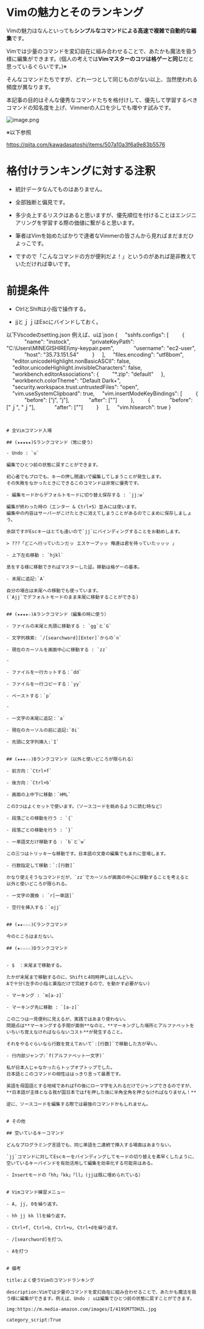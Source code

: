 


# Vimの魅力とそのランキング

Vimの魅力はなんといっても**シンプルなコマンドによる高速で複雑で自動的な編集**です。

Vimでは少量のコマンドを変幻自在に組み合わせることで、あたかも魔法を扱う様に編集ができます。(個人の考えでは**Vimマスターのコツは格ゲーと同じ**だと思っているぐらいです。)※

そんなコマンドたちですが、どれ一つとして同じものがない以上、当然使われる頻度が異なります。

本記事の目的はそんな優秀なコマンドたちを格付けして、優先して学習するべきコマンドの知名度を上げ、Vimmerの人口を少しでも増やす試みです。

![image.png](https://qiita-image-store.s3.ap-northeast-1.amazonaws.com/0/1678228/8a5be5a6-0e95-91ca-c606-b240b7284aac.png)



※以下参照

https://qiita.com/kawadasatoshi/items/507a10a3f6a9e83b5576


# 格付けランキングに対する注釈

- 統計データなんてものはありません。

- 全部独断と偏見です。

- 多少炎上するリスクはあると思いますが、優先順位を付けることはエンジニアリングを学習する際の価値に繋がると思います。

- 筆者はVimを始めたばかりで達者なVimmerの皆さんから見ればまだまだひよっこです。

- ですので「こんなコマンドの方が便利だよ！」というのがあれば是非教えていただければ幸いです。


# 前提条件

- CtrlとShiftは小指で操作する。

- jjとｊｊはEscにバインドしておく。


以下Vscodeのsetting.json
例えば、uは`json
{
    "sshfs.configs": [
        {
            "name": "instock",
            "privateKeyPath": "C:\\Users\\MINEGISHIREI\\my-keypair.pem",
            "username": "ec2-user",
            "host": "35.73.151.54"
        }
    ],
    "files.encoding": "utf8bom",
    "editor.unicodeHighlight.nonBasicASCII": false,
    "editor.unicodeHighlight.invisibleCharacters": false,
    "workbench.editorAssociations": {
        "*.zip": "default"
    },
    "workbench.colorTheme": "Default Dark+",
    "security.workspace.trust.untrustedFiles": "open",
    "vim.useSystemClipboard": true,
    "vim.insertModeKeyBindings": [
        {
            "before": ["j", "j"],
            "after": ["<Esc>"]
        }, 
        {
            "before": ["ｊ", "ｊ"],
            "after": ["<Esc>"]
        }
    ],
    "vim.hlsearch": true
}
```


# 全Vimコマンド入場

## (★★★★★)Sランクコマンド（常に使う）

- Undo : `u`

編集でひとつ前の状態に戻すことができます。

初心者でもプロでも、キーの押し間違いで編集してしまうことが発生します。
その失敗をなかったときにできるこのコマンドは非常に優秀です。

- 編集モードからデフォルトモードに切り替え保存する : `jj:w`

編集が終わった時の（エンター & Ctrl+S）並みには使います。
編集中の内容はサーバーがこけたときに消えてしまうことがあるのでこまめに保存しましょう。

余談ですがEscキーはとても遠いので`jj`にバインディングすることをお勧めします。

> ???「どこへ行っていたンだッ エスケープッッ 俺達は君を待っていたッッッ 」

- 上下左右移動 : `hjkl`

息をする様に移動できればマスターした証。移動は格ゲーの基本。

- 末尾に追記:`A`

自分の場合は末尾への移動でも使っています。
(`Ajj`でデフォルトモードのまま末尾に移動することができる)


## (★★★★☆)Aランクコマンド（編集の時に使う）

- ファイルの末尾と先頭に移動する : `gg`と`G`

- 文字列検索: `/[searchword][Enter]`からの`n`

- 現在のカーソルを画面中心に移動する : `zz`

-

- ファイルを一行カットする：`dd`

- ファイルを一行コピーする：`yy`

- ペーストする：`p`

-

- 一文字の末尾に追記：`a`

- 現在のカーソルの前に追記:`0i`

- 先頭に文字列挿入:`I`


## (★★★☆☆)Bランクコマンド（以外と使いどころが限られる）

- 前方向：`Ctrl+f`

- 後方向：`Ctrl+b`

- 画面の上中下に移動：`HML`

この3つはよくセットで使います。（ソースコードを眺めるように読む時など）

- 段落ごとの移動を行う : `{`

- 段落ごとの移動を行う : `}`

- 一単語文だけ移動する : `b`と`w`

この三つはトリッキーな移動です。日本語の文章の編集でもまれに登場します。

- 行数指定して移動：`:[行数]`

かなり使えそうなコマンドだが、`zz`でカーソルが画面の中心に移動することを考えると
以外と使いどころが限られる。

- 一文字の置換 : `r[一単語]`

- 空行を挿入する：`ojj`


## (★★☆☆☆)Cランクコマンド

今のところはまだない。

## (★☆☆☆☆)Dランクコマンド


- $　：末尾まで移動する。

たかが末尾まで移動するのに、Shiftと4同時押しはしんどい。
Aで十分(左手の小指と薬指だけで完結するので、を動かす必要がない)

- マーキング : `m[a-z]`

- マーキング先に移動 : `[a-z]`

この二つは一見便利に見えるが、実践ではあまり使わない。
問題点は**マーキングする手間が面倒**なのと、**マーキングした場所とアルファベットをいちいち覚えなければならないコスト**が発生すること。

それをやるぐらいなら行数を覚えておいて`:[行数]`で移動した方が早い。

- 行内部ジャンプ:`f(アルファベット一文字)`

私が日本人じゃなかったらトップオブトップでした。
日本語とこのコマンドの相性ははっきり言って最悪です。

英語を母国語とする地域であればfの後にローマ字を入れるだけでジャンプできるのですが、
**日本語が主体となる我が国日本ではfを押した後に半角全角を押さなければなりません！**

逆に、ソースコードを編集する際では最強のコマンドかもしれません。


# その他

## 空いているキーコマンド

どんなプログラミング言語でも、同じ単語を二連続で挿入する場面はあまりない。

`jj`コマンドに対してEscキーをバインディングしてモードの切り替えを素早くしたように、空いているキーバインドを有効活用して編集を効率化する可能背はある。

- Insertモードの「hh」「kk」「ll」(jjは既に埋められている）


# Vimコマンド練習メニュー

- A, jj, 0を繰り返す。

- hh jj kk llを繰り返す。

- Ctrl+f, Ctrl+b, Ctrl+u, Ctrl+dを繰り返す。

- /[searchword]を打つ。

- Aを打つ


# 備考

title:よく使うVimのコマンドランキング

description:Vimでは少量のコマンドを変幻自在に組み合わせることで、あたかも魔法を扱う様に編集ができます。例えば、Undo : uは編集でひとつ前の状態に戻すことができます。

img:https://m.media-amazon.com/images/I/419SM7TDHZL.jpg

category_script:True



